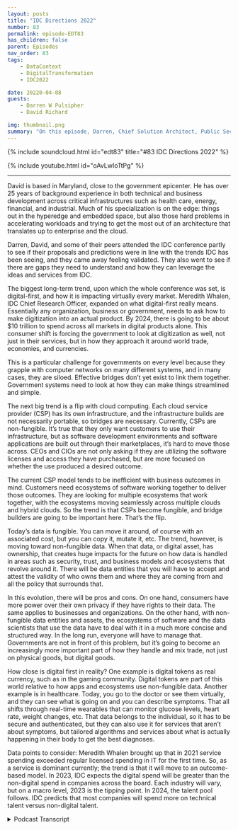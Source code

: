 ```yaml
---
layout: posts
title: "IDC Directions 2022"
number: 83
permalink: episode-EDT83
has_children: false
parent: Episodes
nav_order: 83
tags:
    - DataContext
    - DigitalTransformation
    - IDC2022

date: 20220-04-08
guests:
    - Darren W Pulsipher
    - David Richard

img: thumbnail.png
summary: "On this episode, Darren, Chief Solution Architect, Public Sector, Intel and David Richard, Lead Solution Architect, Department of Defense, Intel reflect on the trends and ideas they gleaned from the 2022 IDC Directions conference."
---
```


{% include soundcloud.html id="edt83" title="#83 IDC Directions 2022" %}

{% include youtube.html id="oAvLwIoTtPg" %}

---

David is based in Maryland, close to the government epicenter. He has over 25 years of background experience in both technical and business development across critical infrastructures such as health care, energy, financial, and industrial. Much of his specialization is on the edge: things out in the hyperedge and embedded space, but also those hard problems in accelerating workloads and trying to get the most out of an architecture that translates up to enterprise and the cloud.

Darren, David, and some of their peers attended the IDC conference partly to see if their proposals and predictions were in line with the trends IDC has been seeing, and they came away feeling validated. They also went to see if there are gaps they need to understand and how they can leverage the ideas and services from IDC.

The biggest long-term trend, upon which the whole conference was set, is digital-first, and how it is impacting virtually every market. Meredith Whalen, IDC Chief Research Officer, expanded on what digital-first really means. Essentially any organization, business or government, needs to ask how to make digitization into an actual product. By 2024, there is going to be about $10 trillion to spend across all markets in digital products alone. This consumer shift is forcing the government to look at digitization as well, not just in their services, but in how they approach it around world trade, economies, and currencies.

This is a particular challenge for governments on every level because they grapple with computer networks on many different systems, and in many cases, they are siloed. Effective bridges don’t yet exist to link them together. Government systems need to look at how they can make things streamlined and simple.

The next big trend is a flip with cloud computing. Each cloud service provider (CSP) has its own infrastructure, and the infrastructure builds are not necessarily portable, so bridges are necessary. Currently, CSPs are non-fungible. It’s true that they only want customers to use their infrastructure, but as software development environments and software applications are built out through their marketplaces, it’s hard to move those across. CEOs and CIOs are not only asking if they are utilizing the software licenses and access they have purchased, but are more focused on whether the use produced a desired outcome.

The current CSP model tends to be inefficient with business outcomes in mind. Customers need ecosystems of software working together to deliver those outcomes. They are looking for multiple ecosystems that work together, with the ecosystems moving seamlessly across multiple clouds and hybrid clouds. So the trend is that CSPs become fungible, and bridge builders are going to be important here. That’s the flip.

Today’s data is fungible. You can move it around, of course with an associated cost, but you can copy it, mutate it, etc. The trend, however, is moving toward non-fungible data. When that data, or digital asset, has ownership, that creates huge impacts for the future on how data is handled in areas such as security, trust, and business models and ecosystems that revolve around it.  There will be data entities that you will have to accept and attest the validity of who owns them and where they are coming from and all the policy that surrounds that.

In this evolution, there will be pros and cons. On one hand, consumers have more power over their own privacy if they have rights to their data. The same applies to businesses and organizations. On the other hand, with non-fungible data entities and assets, the ecosystems of software and the data scientists that use the data have to deal with it in a much more concise and structured way. In the long run, everyone will have to manage that. Governments are not in front of this problem, but it’s going to become an increasingly more important part of how they handle and mix trade, not just on physical goods, but digital goods.

How close is digital first in reality? One example is digital tokens as real currency, such as in the gaming community. Digital tokens are part of this world relative to how apps and ecosystems use non-fungible data. Another example is in healthcare. Today, you go to the doctor or see them virtually, and they can see what is going on and you can describe symptoms. That all shifts through real-time wearables that can monitor glucose levels, heart rate, weight changes, etc. That data belongs to the individual, so it has to be secure and authenticated, but they can also use it for services that aren’t about symptoms, but tailored algorithms and services about what is actually happening in their body to get the best diagnoses.

Data points to consider: Meredith Whalen brought up that in 2021  service spending exceeded regular licensed spending in IT for the first time. So, as a service is dominant currently; the trend is that it will move to an outcome-based model.  In 2023, IDC expects the digital spend will be greater than the non-digital spend in companies across the board. Each industry will vary, but on a macro level, 2023 is the tipping point. In 2024, the talent pool follows. IDC predicts that most companies will spend more on technical talent versus non-digital talent. 


<details>
<summary> Podcast Transcript </summary>

<p></p>

</details>
